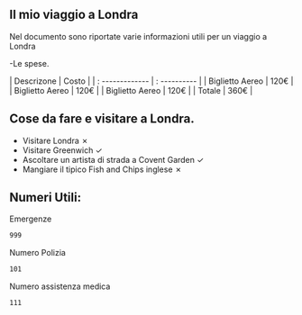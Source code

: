 ## Il mio viaggio a Londra

Nel documento sono riportate varie informazioni utili per un viaggio a Londra

-Le spese.

| Descrizone | Costo |
| : ------------- | : ---------- |
| Biglietto Aereo | 120€ |
| Biglietto Aereo | 120€ |
| Biglietto Aereo | 120€ |
| Totale | 360€ |

## Cose da fare e visitare a Londra.
- Visitare Londra ✗
- Visitare Greenwich ✓
- Ascoltare un artista di strada a Covent Garden ✓
- Mangiare il tipico Fish and Chips inglese ✗

## Numeri Utili:

Emergenze
```sh
999
```
Numero Polizia
```sh
101 
```
Numero assistenza medica
```sh
111
```



